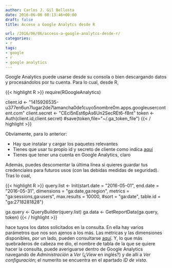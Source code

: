 ```yaml
---
author: Carlos J. Gil Bellosta
date: 2016-06-06 08:13:46+00:00
draft: false
title: Acceso a Google Analytcs desde R

url: /2016/06/06/acceso-a-google-analytcs-desde-r/
categories:
- r
tags:
- google
- r
- google analytics
---
```


Google Analytics puede usarse desde su consola o bien descargando datos y procesándolos por tu cuenta. Para lo cual, desde R,

{{< highlight R >}}
require(RGoogleAnalytics)

client.id <- "1415926535-u377en6un7lugar2de7lamancha0de1cuyo5nombre0m.apps.googleusercontent.com"
client.secret <- "CEcI5nEst6pAs6Un2SecREt6-f8nt"
token <- Auth(client.id,client.secret)
#save(token,file="~/.ga_token_file")
{{< / highlight >}}


Obviamente, para lo anterior:

* Hay que instalar y cargar los paquetes relevantes
* Tienes que usar tu propio id y secreto de cliente como indica [aquí](https://auth0.com/docs/connections/social/google)
* Tienes que tener una cuenta en Google Analytics, claro

Además, puedes descomentar la última línea si quieres guardar tus credenciales para futuros usos (con las debidas medidas de seguridad). Tras lo cual,


{{< highlight R >}}
query.list <- Init(start.date = "2016-05-01",
    end.date = "2016-05-31",
    dimensions = "ga:date,ga:region",
    metrics = "ga:sessions,ga:users",
    max.results = 10000,
    #sort = "ga:date",
    table.id = "ga:2718281828")

ga.query <- QueryBuilder(query.list)
ga.data  <- GetReportData(ga.query, token)
{{< / highlight >}}

hace tuyos los datos solicitados en la consulta. En ella hay varios parámetros que nos son ajenos a los más. Las métricas y las dimensiones disponibles, por un lado, pueden consultarse [aquí](https://developers.google.com/analytics/devguides/reporting/core/dimsmets). Y, lo que más quebraderos de cabeza me dio, el nombre de tabla de la que se quiere hacer la consulta, puede averiguarse dentro de Google Analytics navegando de _Administración_ a _Ver_ (¿_View_ en inglés?) y de allí a _Ver configuración_; el numerito se encuentra en el apartado _ID de vista_.
